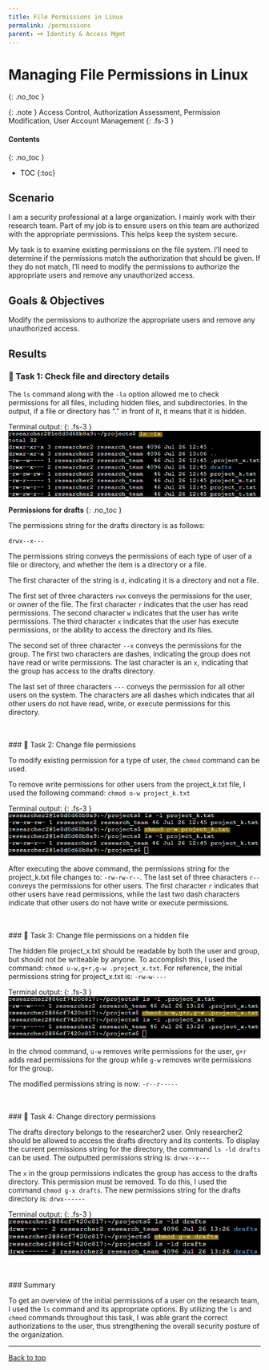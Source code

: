 ```yaml
---
title: File Permissions in Linux
permalink: /permissions
parent: 🗝️ Identity & Access Mgmt
---
```

# Managing File Permissions in Linux
{: .no_toc }

{: .note }
Access Control, Authorization Assessment, Permission Modification, User Account Management
{: .fs-3 }

#### Contents
{: .no_toc }
- TOC
{:toc}

## Scenario
I am a security professional at a large organization. I mainly work with their research team. Part of my job is to ensure users on this team are authorized with the appropriate permissions. This helps keep the system secure. 

My task is to examine existing permissions on the file system. I’ll need to determine if the permissions match the authorization that should be given. If they do not match, I’ll need to modify the permissions to authorize the appropriate users and remove any unauthorized access.

## Goals & Objectives
Modify the permissions to authorize the appropriate users and remove any unauthorized access.

## Results
### 📄 Task 1: Check file and directory details

The ```ls``` command along with the ```-la``` option allowed me to check permissions for all files, including hidden files, and subdirectories. In the output, if a file or directory has “.” in front of it, it means that it is hidden.

Terminal output:
{: .fs-3 }
![](/assets/images/permissions/perm_step3.png)

**Permissions for drafts**
{: .no_toc }

The permissions string for the drafts directory is as follows:

```shell
drwx--x---
```

The permissions string conveys the permissions of each type of user of a file or directory, and whether the item is a directory or a file.

The first character of the string is ```d```, indicating it is a directory and not a file.

The first set of three characters ```rwx``` conveys the permissions for the user, or owner of the file. The first character ```r``` indicates that the user has read permissions. The second character ```w``` indicates that the user has write permissions. The third character ```x``` indicates that the user has execute permissions, or the ability to access the directory and its files.

The second set of three character ```--x``` conveys the permissions for the group. The first two characters are dashes, indicating the group does not have read or write permissions. The last character is an ```x```, indicating that the group has access to the drafts directory.

The last set of three characters ```---``` conveys the permission for all other users on the system. The characters are all dashes which indicates that all other users do not have read, write, or execute permissions for this directory.

<br>
<br>
### 📄 Task 2: Change file permissions

To modify existing permission for a type of user, the ```chmod``` command can be used. 


To remove write permissions for other users from the project_k.txt file, I used the following command: ```chmod o-w project_k.txt```

Terminal output:
{: .fs-3 }
![](/assets/images/permissions/perm_step5.png)

After executing the above command, the permissions string for the project_k.txt file changes to: ```-rw-rw-r--```. The last set of three characters ```r--``` conveys the permissions for other users. The first character ```r``` indicates that other users have read permissions, while the last two dash characters indicate that other users do not have write or execute permissions.

<br>
<br>
### 📄 Task 3: Change file permissions on a hidden file

The hidden file project_x.txt should be readable by both the user and group, but should not be writeable by anyone. To accomplish this, I used the command: ```chmod u-w,g+r,g-w .project_x.txt```. For reference, the initial permissions string for project_x.txt is: ```-rw—w----```

Terminal output:
{: .fs-3 }
![](/assets/images/permissions/perm_step6.png)

In the chmod command, ```u-w``` removes write permissions for the user, ```g+r``` adds read permissions for the group while ```g-w``` removes write permissions for the group. 

The modified permissions string is now: ```-r--r-----```

<br>
<br>
### 📄 Task 4: Change directory permissions

The drafts directory belongs to the researcher2 user. Only researcher2 should be allowed to access the drafts directory and its contents. To display the current permissions string for the directory, the command ```ls -ld drafts``` can be used. The outputted permissions string is: ```drwx--x---```

The ```x``` in the group permissions indicates the group has access to the drafts directory. This permission must be removed. To do this, I used the command ```chmod g-x drafts```. The new permissions string for the drafts directory is: ```drwx------```

Terminal output:
{: .fs-3 }
![](/assets/images/permissions/perm_step7.png)

<br>
<br>
### Summary

To get an overview of the initial permissions of a user on the research team, I used the ```ls``` command and its appropriate options. By utilizing the ```ls``` and ```chmod``` commands throughout this task, I was able grant the correct authorizations to the user, thus strengthening the overall security posture of the organization. 

---

<a href="#top" id="back-to-top">Back to top</a>